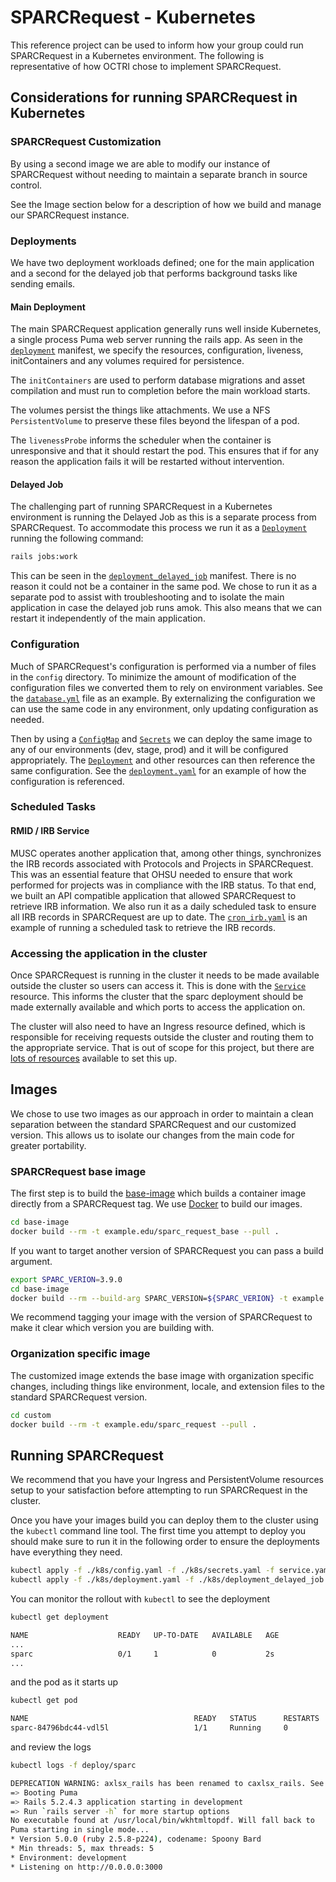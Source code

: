 # SPARCRequest - Kubernetes

This reference project can be used to inform how your group could run SPARCRequest in a Kubernetes environment. The following is representative of how OCTRI chose to implement SPARCRequest.

## Considerations for running SPARCRequest in Kubernetes

### SPARCRequest Customization

By using a second image we are able to modify our instance of SPARCRequest without needing to maintain a separate branch in source control.

See the Image section below for a description of how we build and manage our SPARCRequest instance.

### Deployments

We have two deployment workloads defined; one for the main application and a second for the delayed job that performs background tasks like sending emails.

#### Main Deployment

The main SPARCRequest application generally runs well inside Kubernetes, a single process Puma web server running the rails app. As seen in the [`deployment`](./k8s/deployment.yaml) manifest, we specify the resources, configuration, liveness, initContainers and any volumes required for persistence.

The `initContainers` are used to perform database migrations and asset compilation and must run to completion before the main workload starts.

The volumes persist the things like attachments. We use a NFS  `PersistentVolume` to preserve these files beyond the lifespan of a pod.

The `livenessProbe` informs the scheduler when the container is unresponsive and that it should restart the pod. This ensures that if for any reason the application fails it will be restarted without intervention.

#### Delayed Job

The challenging part of running SPARCRequest in a Kubernetes environment is running the Delayed Job as this is a separate process from SPARCRequest. To accommodate this process we run it as a [`Deployment`](./k8s/deployment_delayed_job.yaml) running the following command:

```bash
rails jobs:work
```

This can be seen in the [`deployment_delayed_job`](./k8s/deployment_delayed_job.yaml#L20) manifest. There is no reason it could not be a container in the same pod. We chose to run it as a separate pod to assist with troubleshooting and to isolate the main application in case the delayed job runs amok. This also means that we can restart it independently of the main application.


### Configuration

Much of SPARCRequest's configuration is performed via a number of files in the `config` directory. To minimize the amount of modification of the configuration files we converted them to rely on environment variables. See the [`database.yml`](./custom/deps/sparc/database.yml) file as an example. By externalizing the configuration we can use the same code in any environment, only updating configuration as needed.

Then by using a [`ConfigMap`](./k8s/config.yaml) and [`Secrets`](./k8s/secrets.yaml) we can deploy the same image to any of our environments (dev, stage, prod) and it will be configured appropriately. The [`Deployment`](./k8s/deployment.yaml) and other resources can then reference the same configuration. See the [`deployment.yaml`](./k8s/deployment.yaml#L38) for an example of how the configuration is referenced.


### Scheduled Tasks

#### RMID / IRB Service

MUSC operates another application that, among other things, synchronizes the IRB records associated with Protocols and Projects in SPARCRequest. This was an essential feature that OHSU needed to ensure that work performed for projects was in compliance with the IRB status. To that end, we built an API compatible application that allowed SPARCRequest to retrieve IRB information. We also run it as a daily scheduled task to ensure all IRB records in SPARCRequest are up to date. The [`cron_irb.yaml`](./k8s/cron_irb.yaml) is an example of running a scheduled task to retrieve the IRB records.

### Accessing the application in the cluster

Once SPARCRequest is running in the cluster it needs to be made available outside the cluster so users can access it. This is done with the [`Service`](./k8s/service.yaml) resource. This informs the cluster that the sparc deployment should be made externally available and which ports to access the application on.

The cluster will also need to have an Ingress resource defined, which is responsible for receiving requests outside the cluster and routing them to the appropriate service. That is out of scope for this project, but there are [lots of resources](https://kubernetes.io/docs/concepts/services-networking/ingress-controllers/) available to set this up.

## Images

We chose to use two images as our approach in order to maintain a clean separation between the standard SPARCRequest and our customized version. This allows us to isolate our changes from the main code for greater portability.

### SPARCRequest base image

The first step is to build the [base-image](./base-image/Dockerfile) which builds a container image directly from a SPARCRequest tag. We use [Docker](https://www.docker.com/) to build our images.

```bash
cd base-image
docker build --rm -t example.edu/sparc_request_base --pull .
```

If you want to target another version of SPARCRequest you can pass a build argument.

```bash
export SPARC_VERION=3.9.0
cd base-image
docker build --rm --build-arg SPARC_VERSION=${SPARC_VERION} -t example.edu/sparc_request_base:${SPARC_VERION} --pull .
```

We recommend tagging your image with the version of SPARCRequest to make it clear which version you are building with.

### Organization specific image

The customized image extends the base image with organization specific changes, including things like environment, locale, and extension files to the standard SPARCRequest version.

```bash
cd custom
docker build --rm -t example.edu/sparc_request --pull .
```

## Running SPARCRequest

We recommend that you have your Ingress and PersistentVolume resources setup to your satisfaction before attempting to run SPARCRequest in the cluster.

Once you have your images build you can deploy them to the cluster using the `kubectl` command line tool. The first time you attempt to deploy you should make sure to run it in the following order to ensure the deployments have everything they need.

```bash
kubectl apply -f ./k8s/config.yaml -f ./k8s/secrets.yaml -f service.yaml
kubectl apply -f ./k8s/deployment.yaml -f ./k8s/deployment_delayed_job.yaml
```

You can monitor the rollout with `kubectl` to see the deployment

```bash
kubectl get deployment

NAME                    READY   UP-TO-DATE   AVAILABLE   AGE
...
sparc                   0/1     1            0           2s
...
```

and the pod as it starts up
```bash
kubectl get pod

NAME                                     READY   STATUS      RESTARTS      AGE
sparc-84796bdc44-vdl5l                   1/1     Running     0             15s
```

and review the logs
```bash
kubectl logs -f deploy/sparc

DEPRECATION WARNING: axlsx_rails has been renamed to caxlsx_rails. See http://github.com/caxlsx
=> Booting Puma
=> Rails 5.2.4.3 application starting in development
=> Run `rails server -h` for more startup options
No executable found at /usr/local/bin/wkhtmltopdf. Will fall back to
Puma starting in single mode...
* Version 5.0.0 (ruby 2.5.8-p224), codename: Spoony Bard
* Min threads: 5, max threads: 5
* Environment: development
* Listening on http://0.0.0.0:3000
```
